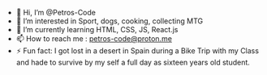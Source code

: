 - 👋 Hi, I’m @Petros-Code
- 👀 I’m interested in Sport, dogs, cooking, collecting MTG
- 🌱 I’m currently learning HTML, CSS, JS, React.js
- 📫 How to reach me : petros-code@proton.me
- ⚡ Fun fact: I got lost in a desert in Spain during a Bike Trip with my Class and hade to survive by my self a full day as sixteen years old student.

<!---
Petros-Code/Petros-Code is a ✨ special ✨ repository because its `README.md` (this file) appears on your GitHub profile.
You can click the Preview link to take a look at your changes.
--->
